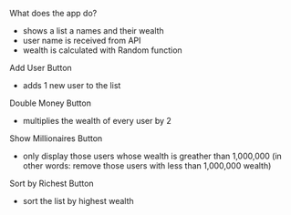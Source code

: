 What does the app do?
- shows a list a names and their wealth
- user name is received from API
- wealth is calculated with Random function

Add User Button
- adds 1 new user to the list

Double Money Button
- multiplies the wealth of every user by 2

Show Millionaires Button
- only display those users whose wealth is greather than 1,000,000
(in other words: remove those users with less than 1,000,000 wealth)

Sort by Richest Button
- sort the list by highest wealth